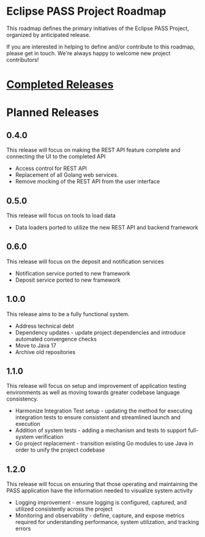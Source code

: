 # Eclipse PASS Project Roadmap

This roadmap defines the primary initiatives of the Eclipse PASS Project, organized by anticipated release.

If you are interested in helping to define and/or contribute to this roadmap, please get in touch. We're always happy to welcome new project contributors!

# [Completed Releases](docs/dev/release.md)

# Planned Releases

## 0.4.0
This release will focus on making the REST API feature complete and connecting the UI to the completed API
* Access control for REST API
* Replacement of all Golang web services.
* Remove mocking of the REST API from the user interface

## 0.5.0
This release will focus on tools to load data
* Data loaders ported to utilize the new REST API and backend framework

## 0.6.0
This release will focus on the deposit and notification services
* Notification service ported to new framework
* Deposit service ported to new framework

## 1.0.0
This release aims to be a fully functional system.
* Address technical debt
* Dependency updates - update project dependencies and introduce automated convergence checks
* Move to Java 17
* Archive old repositories

## 1.1.0
This release will focus on setup and improvement of application testing environments as well as moving towards greater codebase language consistency.
* Harmonize Integration Test setup - updating the method for executing integration tests to ensure consistent and streamlined launch and execution
* Addition of system tests - adding a mechanism and tests to support full-system verification
* Go project replacement - transition existing Go modules to use Java in order to unify the project codebase

## 1.2.0
This release will focus on ensuring that those operating and maintaining the PASS application have the information needed to visualize system activity
* Logging improvement - ensure logging is configured, captured, and utilized consistently across the project
* Monitoring and observability - define, capture, and expose metrics required for understanding performance, system utilization, and tracking errors
